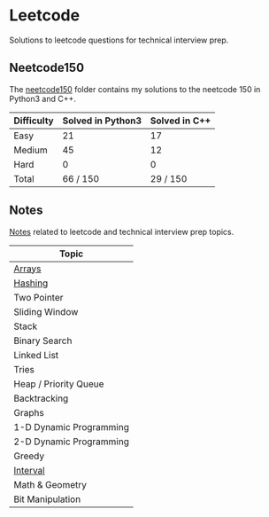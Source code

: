 # Leetcode

Solutions to leetcode questions for technical interview prep.

## Neetcode150

The [neetcode150](./neetcode150/) folder contains my solutions to the neetcode 150 in Python3 and C++.

| Difficulty | Solved in Python3 | Solved in C++
|------------|-------------------|---------------
| Easy       | 21                | 17
| Medium     | 45                | 12
| Hard       | 0                 | 0 
| Total      | 66 / 150          | 29 / 150

## Notes

[Notes](./notes) related to leetcode and technical interview prep topics.

| Topic |
|------------------------
| [Arrays](./topics/arrays.md)
| [Hashing](./topics/hashing.md)
| Two Pointer
| Sliding Window
| Stack
| Binary Search
| Linked List
| Tries
| Heap / Priority Queue 
| Backtracking
| Graphs
| 1-D Dynamic Programming
| 2-D Dynamic Programming
| Greedy
| [Interval](./topics/intervals.md)
| Math & Geometry
| Bit Manipulation
